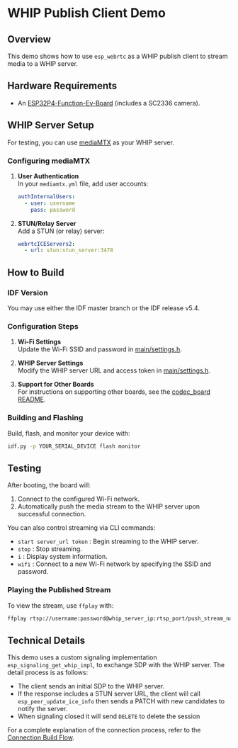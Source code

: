 # WHIP Publish Client Demo

## Overview

This demo shows how to use `esp_webrtc` as a WHIP publish client to stream media to a WHIP server.

## Hardware Requirements

- An [ESP32P4-Function-Ev-Board](https://docs.espressif.com/projects/esp-dev-kits/en/latest/esp32p4/esp32p4-function-ev-board/user_guide.html) (includes a SC2336 camera).

## WHIP Server Setup

For testing, you can use [mediaMTX](https://github.com/bluenviron/mediamtx) as your WHIP server.

### Configuring mediaMTX

1. **User Authentication**  
   In your `mediamtx.yml` file, add user accounts:
   ```yaml
   authInternalUsers:
     - user: username
       pass: password
   ```

2. **STUN/Relay Server**  
   Add a STUN (or relay) server:
   ```yaml
   webrtcICEServers2:
     - url: stun:stun_server:3478
   ```

## How to Build

### IDF Version

You may use either the IDF master branch or the IDF release v5.4.

### Configuration Steps

1. **Wi-Fi Settings**  
   Update the Wi-Fi SSID and password in [main/settings.h](main/settings.h).

2. **WHIP Server Settings**  
   Modify the WHIP server URL and access token in [main/settings.h](main/settings.h).

3. **Support for Other Boards**  
   For instructions on supporting other boards, see the [codec_board README](../../components/codec_board/README.md).

### Building and Flashing

Build, flash, and monitor your device with:
```bash
idf.py -p YOUR_SERIAL_DEVICE flash monitor
```

## Testing

After booting, the board will:
1. Connect to the configured Wi-Fi network.
2. Automatically push the media stream to the WHIP server upon successful connection.

You can also control streaming via CLI commands:
- `start server_url token` : Begin streaming to the WHIP server.
- `stop` : Stop streaming.
- `i` : Display system information.
- `wifi` : Connect to a new Wi-Fi network by specifying the SSID and password.

### Playing the Published Stream

To view the stream, use `ffplay` with:
```bash
ffplay rtsp://username:password@whip_server_ip:rtsp_port/push_stream_name
```
## Technical Details

This demo uses a custom signaling implementation `esp_signaling_get_whip_impl`, to exchange SDP with the WHIP server. The detail process is as follows:
- The client sends an initial SDP to the WHIP server.
- If the response includes a STUN server URL, the client will call `esp_peer_update_ice_info` then sends a PATCH with new candidates to notify the server.
- When signaling closed it will send `DELETE` to delete the session

For a complete explanation of the connection process, refer to the [Connection Build Flow](../../components/esp_webrtc/README.md#typical-call-sequence-of-esp_webrtc).
